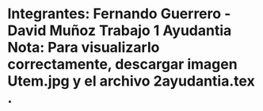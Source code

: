 Integrantes:
Fernando Guerrero -
David Muñoz
Trabajo 1 Ayudantia
Nota: Para visualizarlo correctamente, descargar imagen Utem.jpg y el archivo 2ayudantia.tex .
==========
